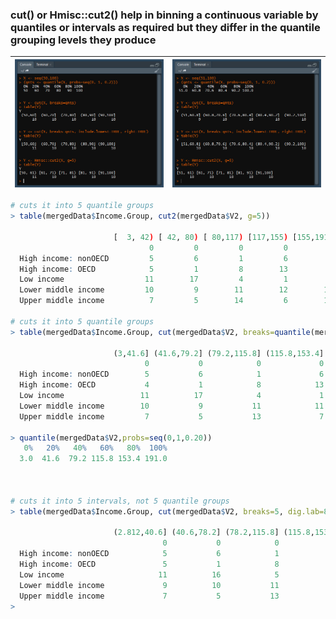 ### cut() or Hmisc::cut2() help in binning a continuous variable by quantiles or intervals as required but they differ in the quantile grouping levels they produce
|![](https://github.com/Tanmoy-Rath/misc/blob/master/imageshack/1cutcut2.https...www.browserling.com.tools.bmp-to-jpg.jpg)|![](https://github.com/Tanmoy-Rath/misc/blob/master/imageshack/2cutcut2.https...www.browserling.com.tools.bmp-to-jpg.jpg)|
|---|---|

```R
# cuts it into 5 quantile groups
> table(mergedData$Income.Group, cut2(mergedData$V2, g=5))
                      
                       [  3, 42) [ 42, 80) [ 80,117) [117,155) [155,191]
                               0         0         0         0         0
  High income: nonOECD         5         6         1         6         5
  High income: OECD            5         1         8        13         3
  Low income                  11        17         4         1         4
  Lower middle income         10         9        11        12        12
  Upper middle income          7         5        14         6        13

# cuts it into 5 quantile groups
> table(mergedData$Income.Group, cut(mergedData$V2, breaks=quantile(mergedData$V2,probs=seq(0,1,0.20)), dig.lab=8))
                      
                       (3,41.6] (41.6,79.2] (79.2,115.8] (115.8,153.4] (153.4,191]
                              0           0            0             0           0
  High income: nonOECD        5           6            1             6           5
  High income: OECD           4           1            8            13           3
  Low income                 11          17            4             1           4
  Lower middle income        10           9           11            11          13
  Upper middle income         7           5           13             7          13

> quantile(mergedData$V2,probs=seq(0,1,0.20))
   0%   20%   40%   60%   80%  100% 
  3.0  41.6  79.2 115.8 153.4 191.0 



# cuts it into 5 intervals, not 5 quantile groups
> table(mergedData$Income.Group, cut(mergedData$V2, breaks=5, dig.lab=8))
                      
                       (2.812,40.6] (40.6,78.2] (78.2,115.8] (115.8,153.4] (153.4,191.188]
                                  0           0            0             0               0
  High income: nonOECD            5           6            1             6               5
  High income: OECD               5           1            8            13               3
  Low income                     11          16            5             1               4
  Lower middle income             9          10           11            11              13
  Upper middle income             7           5           13             7              13
> 
```
